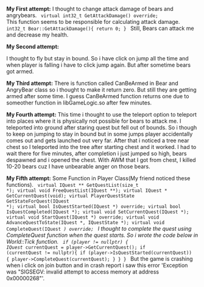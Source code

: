 <b>My First attempt:</b>
I thought to change attack damage of bears and angrybears.
<code>
virtual int32_t GetAttackDamage() override;
</code>
This function seems to be responsible for calculating attack damage.
<code>
int32_t Bear::GetAttackDamage(){
  return 0;
}
</code>
Still, Bears can attack me and decrease my health.

<b>My Second attempt:</b>

I thought to fly but stay in bound. So i have click on jump all the time and when player is falling i have to click jump again. But after sometime bears got armed.

<b>My Third attempt:</b>
There is function called CanBeArmed in Bear and AngryBear class so i thought to make it return zero.
But still they are getting armed after some time. I guess CanBeArmed function returns one due to someother function in libGameLogic.so after few minutes.

<b>My Fourth attempt:</b>
This time i thought to use the teleport option to teleport into places where it is physically not possible for bears to attack me.
I teleported into ground after staring quest but fell out of bounds. So i though to keep on jumping to stay in bound but in some jumps player accidentally comes out and gets launched out very far.
After that i noticed a tree near chest so I teleported into the tree after starting chest and it worked. I had to wait there for five minutes, after completion i just jumped so high, bears despawned and i opened the chest. With AWM that I got from chest, I killed 10-20 bears cuz I have unbearable anger on those bears.

<b>My Fifth attempt:</b>
Some Function in Player Class(My friend noticed these functions).
<code>
virtual IQuest ** GetQuestList(size_t *);
virtual void FreeQuestList(IQuest **);
virtual IQuest * GetCurrentQuest(void);
virtual PlayerQuestState GetStateForQuest(IQuest *);
virtual bool IsQuestStarted(IQuest *) override;
virtual bool IsQuestCompleted(IQuest *);
virtual void SetCurrentQuest(IQuest *);
virtual void StartQuest(IQuest *) override;
virtual void AdvanceQuestToState(IQuest *, IQuestState *);
virtual void CompleteQuest(IQuest *) override;
</code>
I thought to complete the quest using CompleteQuest function when the quest starts.
So i wrote the code below in World::Tick function.
<code>
if (player != nullptr) {
  IQuest* currentQuest = player->GetCurrentQuest();
  if (currentQuest != nullptr){
    if (player->IsQuestStarted(currentQuest)) {
      player->CompleteQuest(currentQuest);
    }
  }
}
</code>
But the game is crashing when i click on join button and in crash report i saw this error 'Exception was "SIGSEGV: invalid attempt to access memory at address 0x00000268"'.
